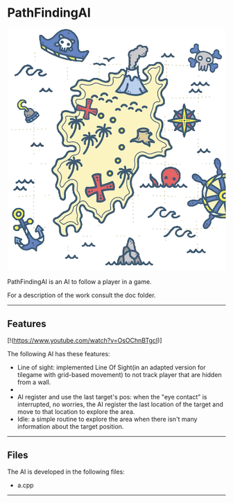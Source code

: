 # PathFindingAI

<!-- ![logo](presentation/projectLogo.png) -->
<p align="center">
  <img src="presentation/projectLogo.png" alt="Image Description">
</p>

PathFindingAI is an AI to follow a player in a game.

For a description of the work consult the doc folder.

***
## Features
[!(https://www.youtube.com/watch?v=OsOChnBTgcI)]

The following AI has these features:
- Line of sight: implemented Line Of Sight(in an adapted version for tilegame with grid-based movement) to not track player
that are hidden from a wall.   
- 
- AI register and use the last target's pos: when the "eye contact" is interrupted, no worries, the AI register the last location of the target and move to that location to explore the area.
- Idle: a simple routine to explore the area when there isn't many information about the target position.


***
## Files
The AI is developed in the following files:
- a.cpp
***

